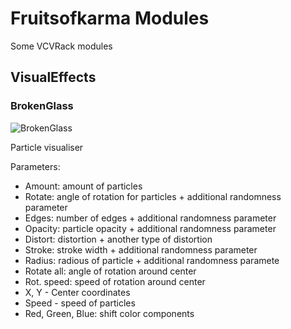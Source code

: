# Fruitsofkarma Modules

Some VCVRack modules
## VisualEffects

### BrokenGlass

![BrokenGlass](./doc/BrokenGlass.gif)

Particle visualiser

Parameters:
- Amount: amount of particles
- Rotate: angle of rotation for particles + additional randomness parameter
- Edges: number of edges + additional randomness parameter
- Opacity: particle opacity + additional randomness parameter
- Distort: distortion + another type of distortion
- Stroke: stroke width + additional randomness parameter
- Radius: radious of particle + additional randomness paramete
- Rotate all: angle of rotation around center
- Rot. speed: speed of rotation around center
- X, Y - Center coordinates
- Speed - speed of particles
- Red, Green, Blue: shift color components
